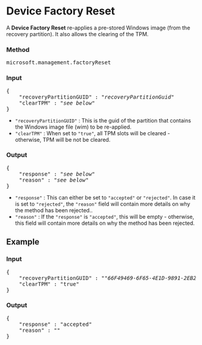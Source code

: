 # Device Factory Reset

A **Device Factory Reset** re-applies a pre-stored Windows image (from the recovery partition). It also allows the clearing of the TPM.

### Method

<pre>microsoft.management.factoryReset
</pre>

### Input

<pre>
{
    "recoveryPartitionGUID" : "<i>recoveryPartitionGuid</i>"
    "clearTPM" : "<i>see below</i>"
}
</pre>

- ```"recoveryPartitionGUID"``` : This is the guid of the partition that contains the Windows image file (wim) to be re-applied.
- ```"clearTPM"``` : When set to ```"true"```, all TPM slots will be cleared - otherwise, TPM will be not be cleared.

### Output
<pre>
{
    "response" : "<i>see below</i>"
    "reason" : "<i>see below</i>"
}
</pre>

- ```"response"``` : This can either be set to ```"accepted"``` or ```"rejected"```. In case it is set to ```"rejected"```, the ```"reason"``` field will contain more details on why the method has been rejected..
- ```"reason"``` : If the ```"response"``` is ```"accepted"```, this will be empty - otherwise, this field will contain more details on why the method has been rejected.

## Example

### Input

<pre>
{
    "recoveryPartitionGUID" : "<i>"66F49469-6F65-4E1D-9891-2EB2E83C8B85"</i>"
    "clearTPM" : "true"
}
</pre>

### Output
<pre>
{
    "response" : "accepted"
    "reason" : ""
}
</pre>
